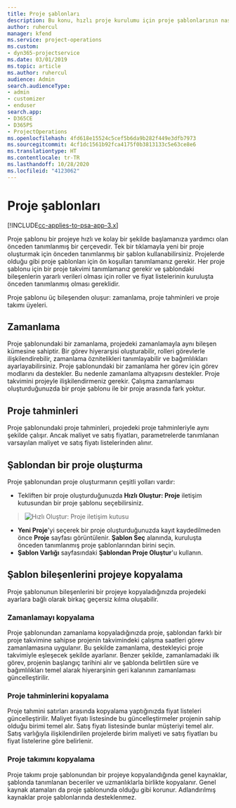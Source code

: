 ```yaml
---
title: Proje şablonları
description: Bu konu, hızlı proje kurulumu için proje şablonlarının nasıl kullanılacağı hakkında bilgi sağlar.
author: ruhercul
manager: kfend
ms.service: project-operations
ms.custom:
- dyn365-projectservice
ms.date: 03/01/2019
ms.topic: article
ms.author: ruhercul
audience: Admin
search.audienceType:
- admin
- customizer
- enduser
search.app:
- D365CE
- D365PS
- ProjectOperations
ms.openlocfilehash: 4fd618e15524c5cef5b6da9b282f449e3dfb7973
ms.sourcegitcommit: 4cf1dc1561b92fca4175f0b3813133c5e63ce8e6
ms.translationtype: HT
ms.contentlocale: tr-TR
ms.lasthandoff: 10/28/2020
ms.locfileid: "4123062"
---
```

# <a name="project-templates"></a>Proje şablonları 

[!INCLUDE[cc-applies-to-psa-app-3.x](../includes/cc-applies-to-psa-app-3x.md)]

Proje şablonu bir projeye hızlı ve kolay bir şekilde başlamanıza yardımcı olan önceden tanımlanmış bir çerçevedir. Tek bir tıklamayla yeni bir proje oluşturmak için önceden tanımlanmış bir şablon kullanabilirsiniz. Projelerde olduğu gibi proje şablonları için ön koşulları tanımlamanız gerekir. Her proje şablonu için bir proje takvimi tanımlamanız gerekir ve şablondaki bileşenlerin yararlı verileri olması için roller ve fiyat listelerinin kuruluşta önceden tanımlanmış olması gereklidir.

Proje şablonu üç bileşenden oluşur: zamanlama, proje tahminleri ve proje takımı üyeleri.

## <a name="schedule"></a>Zamanlama

Proje şablonundaki bir zamanlama, projedeki zamanlamayla aynı bileşen kümesine sahiptir. Bir görev hiyerarşisi oluşturabilir, rolleri görevlerle ilişkilendirebilir, zamanlama öznitelikleri tanımlayabilir ve bağımlılıkları ayarlayabilirsiniz. Proje şablonundaki bir zamanlama her görev için görev modlarını da destekler. Bu nedenle zamanlama altyapısını destekler. Proje takvimini projeyle ilişkilendirmeniz gerekir. Çalışma zamanlaması oluşturduğunuzda bir proje şablonu ile bir proje arasında fark yoktur.

## <a name="project-estimates"></a>Proje tahminleri

Proje şablonundaki proje tahminleri, projedeki proje tahminleriyle aynı şekilde çalışır. Ancak maliyet ve satış fiyatları, parametrelerde tanımlanan varsayılan maliyet ve satış fiyatı listelerinden alınır.

## <a name="creating-a-project-from-a-template"></a>Şablondan bir proje oluşturma
 
Proje şablonundan proje oluşturmanın çeşitli yolları vardır:

- Tekliften bir proje oluşturduğunuzda **Hızlı Oluştur: Proje** iletişim kutusundan bir proje şablonu seçebilirsiniz.

> ![Hızlı Oluştur: Proje iletişim kutusu](media/project-11.png)

- **Yeni Proje**'yi seçerek bir proje oluşturduğunuzda kayıt kaydedilmeden önce **Proje** sayfası görüntülenir. **Şablon Seç** alanında, kuruluşta önceden tanımlanmış proje şablonlarından birini seçin.
- **Şablon Varlığı** sayfasındaki **Şablondan Proje Oluştur**'u kullanın.

## <a name="copying-components-of-template-to-project"></a>Şablon bileşenlerini projeye kopyalama

Proje şablonunun bileşenlerini bir projeye kopyaladığınızda projedeki ayarlara bağlı olarak birkaç geçersiz kılma oluşabilir.

### <a name="copying-the-schedule"></a>Zamanlamayı kopyalama

Proje şablonundan zamanlama kopyaladığınızda proje, şablondan farklı bir proje takvimine sahipse projenin takvimindeki çalışma saatleri görev zamanlamasına uygulanır. Bu şekilde zamanlama, destekleyici proje takvimiyle eşleşecek şekilde ayarlanır. Benzer şekilde, zamanlamadaki ilk görev, projenin başlangıç tarihini alır ve şablonda belirtilen süre ve bağımlılıkları temel alarak hiyerarşinin geri kalanının zamanlaması güncelleştirilir. 

### <a name="copying-project-estimates"></a>Proje tahminlerini kopyalama 

Proje tahmini satırları arasında kopyalama yaptığınızda fiyat listeleri güncelleştirilir. Maliyet fiyatı listesinde bu güncelleştirmeler projenin sahip olduğu birimi temel alır. Satış fiyatı listesinde bunlar müşteriyi temel alır. Satış varlığıyla ilişkilendirilen projelerde birim maliyeti ve satış fiyatları bu fiyat listelerine göre belirlenir.

### <a name="copying-a-project-team"></a>Proje takımını kopyalama

Proje takımı proje şablonundan bir projeye kopyalandığında genel kaynaklar, şablonda tanımlanan beceriler ve uzmanlıklarla birlikte kopyalanır. Genel kaynak atamaları da proje şablonunda olduğu gibi korunur. Adlandırılmış kaynaklar proje şablonlarında desteklenmez.
